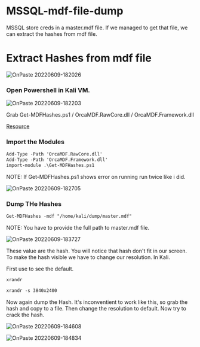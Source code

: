 # MSSQL-mdf-file-dump

MSSQL store creds in a master.mdf file. If we managed to get that file, we can extract the hashes from mdf file.

# Extract Hashes from mdf file

![OnPaste 20220609-182026](https://user-images.githubusercontent.com/106917304/172851000-e5b1f130-0ead-4633-8c4c-626100bcfddd.png)


### Open Powershell in Kali VM.
![OnPaste 20220609-182203](https://user-images.githubusercontent.com/106917304/172851320-19cffbc0-4b97-4e3f-b2e6-b74bb183d410.png)


Grab   Get-MDFHashes.ps1 / OrcaMDF.RawCore.dll / OrcaMDF.Framework.dll

[Resource](https://github.com/xpn/Powershell-PostExploitation/tree/master/Invoke-MDFHashes)


### Import the Modules 
```markdown
Add-Type -Path 'OrcaMDF.RawCore.dll' 
Add-Type -Path 'OrcaMDF.Framework.dll' 
import-module .\Get-MDFHashes.ps1 
```
NOTE: If Get-MDFHashes.ps1 shows error on running run twice like i did.

![OnPaste 20220609-182705](https://user-images.githubusercontent.com/106917304/172852863-797391a1-e40e-4992-af8f-8b4dfd265610.png)


### Dump THe Hashes
```markdown
Get-MDFHashes -mdf "/home/kali/dump/master.mdf" 
```
NOTE: You have to provide the full path to master.mdf file.

![OnPaste 20220609-183727](https://user-images.githubusercontent.com/106917304/172854470-622a959a-6b47-44aa-ada4-00b2802c4e4c.png)

These value are the hash.
You will notice that hash don't fit in our screen. To make the hash visible we have to change our resolution.
In Kali.

First use to see the default. 
```markdown
xrandr 
```

```markdown
xrandr -s 3840x2400 
```
Now again dump the Hash. It's inconventient to work like this, so grab the hash and copy to a file. Then change the resolution to default. Now try to crack the hash. 

![OnPaste 20220609-184608](https://user-images.githubusercontent.com/106917304/172856147-995b5d5a-c9d5-4503-879e-5f6df977c42e.png)


![OnPaste 20220609-184834](https://user-images.githubusercontent.com/106917304/172856660-a7b1b41f-2ec2-476c-9ab8-1cc42af55217.png)



